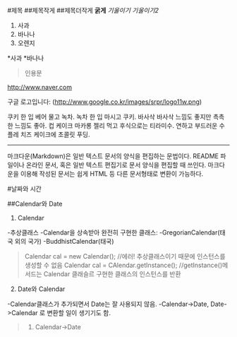 #제목
##제목작게
##제목더작게
**굵게**
_기울이기_
*기울이기2*

1. 사과
2. 바나나
3. 오렌지

*사과
*바나나

>인용문

<http://www.naver.com>

구글 로고입니다:
(http://www.google.co.kr/images/srpr/logo11w.png)

쿠키 한 입 베어 물고 녹차. 녹차 한 입 마시고 쿠키. 바사삭 바사삭 느낌도 좋지만 촉촉한 느낌도 좋아. 컵 케이크 마카롱 젤리 먹고 후식으로는 티라미수. 연하고 부드러운 수플레 치즈 케이크에 초콜릿 푸딩.

---

마크다운(Markdown)은 일반 텍스트 문서의 양식을 편집하는 문법이다. README 파일이나 온라인 문서, 혹은 일반 텍스트 편집기로 문서 양식을 편집할 때 쓰인다. 마크다운을 이용해 작성된 문서는 쉽게 HTML 등 다른 문서형태로 변환이 가능하다.




#날짜와 시간

##Calendar와 Date

1. Calendar

-추상클래스
-Calendar을 상속받아 완전히 구현한 클래스:
    -GregorianCalendar(태국 외의 국가)
    -BuddhistCalendar(태국)

> Calendar cal = new Calendar();    //에러! 추상클래스이기 때문에 인스턴스를 생성할 수 없음
> Calendar cal = CAlendar.getInstance();    //getInstance()메서드는 Calendar 클래슬르 구현한 클래스의 인스턴스를 반환


2. Date와 Calendar

-Calendar클래스가 추가되면서 Date는 잘 사용되지 않음.
-Calendar->Date, Date->Calendar 로 변환할 일이 생기기도 함.

>1. Calendar->Date